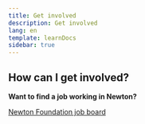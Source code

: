 ```yaml
---
title: Get involved
description: Get involved
lang: en
template: learnDocs
sidebar: true
---
```



## How can I get involved?

**Want to find a job working in Newton?**

<a href="https://jobs.lever.co/newtonproject" target="_blank">Newton Foundation job board</a>
